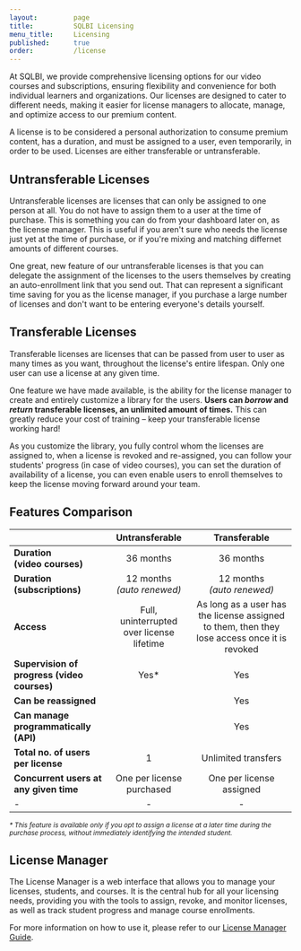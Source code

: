 ```yaml
---
layout:         page
title:          SQLBI Licensing
menu_title:     Licensing
published:      true
order:          /license
---
```


At SQLBI, we provide comprehensive licensing options for our video courses and subscriptions, ensuring flexibility and convenience for both individual learners and organizations. Our licenses are designed to cater to different needs, making it easier for license managers to allocate, manage, and optimize access to our premium content.

A license is to be considered a personal authorization to consume premium content, has a duration, and must be assigned to a user, even temporarily, in order to be used. Licenses are either transferable or untransferable.

## Untransferable Licenses
Untransferable licenses are licenses that can only be assigned to one person at all. You do not have to assign them to a user at the time of purchase. This is something you can do from your dashboard later on, as the license manager. This is useful if you aren't sure who needs the license just yet at the time of purchase, or if you're mixing and matching differnet amounts of different courses.

One great, new feature of our untransferable licenses is that you can delegate the assignment of the licenses to the users themselves by creating an auto-enrollment link that you send out. That can represent a significant time saving for you as the license manager, if you purchase a large number of licenses and don't want to be entering everyone's details yourself.


## Transferable Licenses
Transferable licenses are licenses that can be passed from user to user as many times as you want, throughout the license's entire lifespan. Only one user can use a license at any given time.

One feature we have made available, is the ability for the license manager to create and entirely customize a library for the users. **Users can *borrow* and *return* transferable licenses, an unlimited amount of times.** This can greatly reduce your cost of training – keep your transferable license working hard!

As you customize the library, you fully control whom the licenses are assigned to, when a license is revoked and re-assigned, you can follow your students' progress (in case of video courses), you can set the duration of availability of a license, you can even enable users to enroll themselves to keep the license moving forward around your team.



## Features Comparison

|  | Untransferable | Transferable |
|---|:---:|:---:|
| **Duration<br>(video courses)** | 36 months | 36 months |
| **Duration<br>(subscriptions)** | 12 months<br>*(auto renewed)* | 12 months<br>*(auto renewed)* |
| **Access** | Full, uninterrupted over license lifetime | As long as a user has the license assigned to them, then they lose access once it is revoked |
| **Supervision of progress (video courses)** | Yes\* | Yes |
| **Can be reassigned** | | Yes |
| **Can manage programmatically (API)** | | Yes |
| **Total no. of users per license**| 1 | Unlimited transfers |
| **Concurrent users at any given time** | One per license purchased|One per license assigned |
|-|-|-|

<small>*\* This feature is available only if you opt to assign a license at a later time during the purchase process, without immediately identifying the intended student.*</small>

## License Manager

The License Manager is a web interface that allows you to manage your licenses, students, and courses. It is the central hub for all your licensing needs, providing you with the tools to assign, revoke, and monitor licenses, as well as track student progress and manage course enrollments.

For more information on how to use it, please refer to our [License Manager Guide](license-manager).
